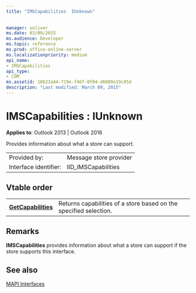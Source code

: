 ```yaml
---
title: "IMSCapabilities  IUnknown"
 
 
manager: soliver
ms.date: 03/09/2015
ms.audience: Developer
ms.topic: reference
ms.prod: office-online-server
ms.localizationpriority: medium
api_name:
- IMSCapabilities
api_type:
- COM
ms.assetid: 18623a44-719e-f46f-0f04-d6089a19c85d
description: "Last modified: March 09, 2015"
---
```


# IMSCapabilities : IUnknown

  
  
**Applies to**: Outlook 2013 | Outlook 2016 
  
Provides information about what a store can support.
  
|||
|:-----|:-----|
|Provided by:  <br/> |Message store provider  <br/> |
|Interface identifier:  <br/> |IID_IMSCapabilities  <br/> |
   
## Vtable order

|||
|:-----|:-----|
|**[GetCapabilities](imscapabilities-getcapabilities.md)** <br/> |Returns capabilities of a store based on the specified selection. |
   
## Remarks

 **IMSCapabilities** provides information about what a store can support if the store supports this interface. 
  
## See also



[MAPI Interfaces](mapi-interfaces.md)

